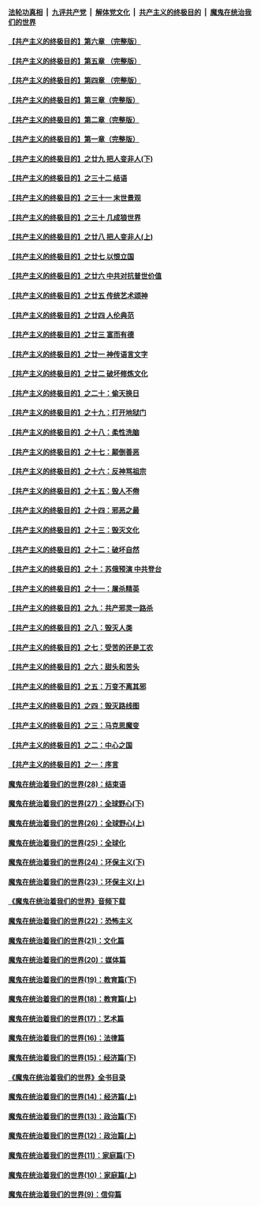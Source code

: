 

####  [法轮功真相](../../../../basic/blob/master/README.md?t=07061531) &nbsp;|&nbsp; [九评共产党](../../../../9ping.md/blob/master/README.md?t=07061531) &nbsp;|&nbsp; [解体党文化](../../../../jtdwh.md/blob/master/README.md?t=07061531)  &nbsp;|&nbsp; [共产主义的终极目的](../../../../gczydzjmd.md/blob/master/README.md?t=07061531) &nbsp;|&nbsp; [魔鬼在统治我们的世界](../../../../mgztzwmdsj.md/blob/master/README.md?t=07061531) 

#### [【共产主义的终极目的】第六章 （完整版）](../pages/nsc422/n11428913.md?t=07061531) 

#### [【共产主义的终极目的】第五章 （完整版）](../pages/nsc422/n11428912.md?t=07061531) 

#### [【共产主义的终极目的】第四章 （完整版）](../pages/nsc422/n11428907.md?t=07061531) 

#### [【共产主义的终极目的】第三章（完整版）](../pages/nsc422/n11428848.md?t=07061531) 

#### [【共产主义的终极目的】第二章（完整版）](../pages/nsc422/n11428831.md?t=07061531) 

#### [【共产主义的终极目的】第一章（完整版）](../pages/nsc422/n11417651.md?t=07061531) 

#### [【共产主义的终极目的】之廿九 把人变非人(下)](../pages/nsc422/n11344140.md?t=07061531) 

#### [【共产主义的终极目的】之三十二 结语](../pages/nsc422/n11360535.md?t=07061531) 

#### [【共产主义的终极目的】之三十一 末世景观](../pages/nsc422/n11351129.md?t=07061531) 

#### [【共产主义的终极目的】之三十 几成狼世界](../pages/nsc422/n11348280.md?t=07061531) 

#### [【共产主义的终极目的】之廿八 把人变非人(上)](../pages/nsc422/n11340492.md?t=07061531) 

#### [【共产主义的终极目的】之廿七 以恨立国](../pages/nsc422/n11336944.md?t=07061531) 

#### [【共产主义的终极目的】之廿六 中共对抗普世价值](../pages/nsc422/n11324785.md?t=07061531) 

#### [【共产主义的终极目的】之廿五 传统艺术颂神](../pages/nsc422/n11296396.md?t=07061531) 

#### [【共产主义的终极目的】之廿四 人伦典范](../pages/nsc422/n11296397.md?t=07061531) 

#### [【共产主义的终极目的】之廿三 富而有德](../pages/nsc422/n11283598.md?t=07061531) 

#### [【共产主义的终极目的】之廿一 神传语言文字](../pages/nsc422/n11263265.md?t=07061531) 

#### [【共产主义的终极目的】之廿二 破坏修炼文化](../pages/nsc422/n11245728.md?t=07061531) 

#### [【共产主义的终极目的】之二十：偷天换日](../pages/nsc422/n11238846.md?t=07061531) 

#### [【共产主义的终极目的】之十九：打开地狱门](../pages/nsc422/n11206376.md?t=07061531) 

#### [【共产主义的终极目的】之十八：柔性洗脑](../pages/nsc422/n11199994.md?t=07061531) 

#### [【共产主义的终极目的】之十七：颠倒善恶](../pages/nsc422/n11179782.md?t=07061531) 

#### [【共产主义的终极目的】之十六：反神骂祖宗](../pages/nsc422/n11166798.md?t=07061531) 

#### [【共产主义的终极目的】之十五：毁人不倦](../pages/nsc422/n11166792.md?t=07061531) 

#### [【共产主义的终极目的】之十四：邪恶之最](../pages/nsc422/n11150249.md?t=07061531) 

#### [【共产主义的终极目的】之十三：毁灭文化](../pages/nsc422/n11135227.md?t=07061531) 

#### [【共产主义的终极目的】之十二：破坏自然](../pages/nsc422/n11135214.md?t=07061531) 

#### [【共产主义的终极目的】之十：苏俄预演 中共登台](../pages/nsc422/n11118424.md?t=07061531) 

#### [【共产主义的终极目的】之十一：屠杀精英](../pages/nsc422/n11118442.md?t=07061531) 

#### [【共产主义的终极目的】之九：共产邪灵一路杀](../pages/nsc422/n11114139.md?t=07061531) 

#### [【共产主义的终极目的】之八：毁灭人类](../pages/nsc422/n11108503.md?t=07061531) 

#### [【共产主义的终极目的】之七：受苦的还是工农](../pages/nsc422/n11101809.md?t=07061531) 

#### [【共产主义的终极目的】之六：甜头和苦头](../pages/nsc422/n11096971.md?t=07061531) 

#### [【共产主义的终极目的】之五：万变不离其邪](../pages/nsc422/n11091285.md?t=07061531) 

#### [【共产主义的终极目的】之四：毁灭路线图](../pages/nsc422/n11086284.md?t=07061531) 

#### [【共产主义的终极目的】之三：马克思魔变](../pages/nsc422/n11061941.md?t=07061531) 

#### [【共产主义的终极目的】之二：中心之国](../pages/nsc422/n11047728.md?t=07061531) 

#### [【共产主义的终极目的】之一：序言](../pages/nsc422/n11086077.md?t=07061531) 

#### [魔鬼在统治着我们的世界(28)：结束语](../pages/nsc422/n10936246.md?t=07061531) 

#### [魔鬼在统治着我们的世界(27)：全球野心(下)](../pages/nsc422/n10928319.md?t=07061531) 

#### [魔鬼在统治着我们的世界(26)：全球野心(上)](../pages/nsc422/n10900318.md?t=07061531) 

#### [魔鬼在统治着我们的世界(25)：全球化](../pages/nsc422/n10788205.md?t=07061531) 

#### [魔鬼在统治着我们的世界(24)：环保主义(下)](../pages/nsc422/n10695307.md?t=07061531) 

#### [魔鬼在统治着我们的世界(23)：环保主义(上)](../pages/nsc422/n10688613.md?t=07061531) 

#### [《魔鬼在统治着我们的世界》音频下载](../pages/nsc422/n10635553.md?t=07061531) 

#### [魔鬼在统治着我们的世界(22)：恐怖主义](../pages/nsc422/n10614727.md?t=07061531) 

#### [魔鬼在统治着我们的世界(21)：文化篇](../pages/nsc422/n10597706.md?t=07061531) 

#### [魔鬼在统治着我们的世界(20)：媒体篇](../pages/nsc422/n10586579.md?t=07061531) 

#### [魔鬼在统治着我们的世界(19)：教育篇(下)](../pages/nsc422/n10564808.md?t=07061531) 

#### [魔鬼在统治着我们的世界(18)：教育篇(上)](../pages/nsc422/n10526970.md?t=07061531) 

#### [魔鬼在统治着我们的世界(17)：艺术篇](../pages/nsc422/n10499093.md?t=07061531) 

#### [魔鬼在统治着我们的世界(16)：法律篇](../pages/nsc422/n10485969.md?t=07061531) 

#### [魔鬼在统治着我们的世界(15)：经济篇(下)](../pages/nsc422/n10469975.md?t=07061531) 

#### [《魔鬼在统治着我们的世界》全书目录](../pages/nsc422/n10464261.md?t=07061531) 

#### [魔鬼在统治着我们的世界(14)：经济篇(上)](../pages/nsc422/n10457370.md?t=07061531) 

#### [魔鬼在统治着我们的世界(13)：政治篇(下)](../pages/nsc422/n10448270.md?t=07061531) 

#### [魔鬼在统治着我们的世界(12)：政治篇(上)](../pages/nsc422/n10444576.md?t=07061531) 

#### [魔鬼在统治着我们的世界(11)：家庭篇(下)](../pages/nsc422/n10440961.md?t=07061531) 

#### [魔鬼在统治着我们的世界(10)：家庭篇(上)](../pages/nsc422/n10435448.md?t=07061531) 

#### [魔鬼在统治着我们的世界(9)：信仰篇](../pages/nsc422/n10432159.md?t=07061531) 

